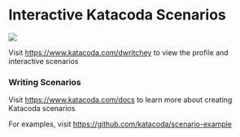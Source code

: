 # Interactive Katacoda Scenarios

[![](http://shields.katacoda.com/katacoda/dwritchey/count.svg)](https://www.katacoda.com/dwritchey "Get your profile on Katacoda.com")

Visit https://www.katacoda.com/dwritchey to view the profile and interactive scenarios

### Writing Scenarios
Visit https://www.katacoda.com/docs to learn more about creating Katacoda scenarios

For examples, visit https://github.com/katacoda/scenario-example
